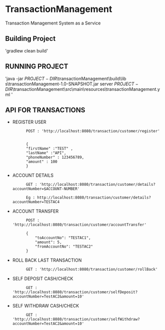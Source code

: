 # TransactionManagement
Transaction Management System as a Service

## Building Project
'gradlew clean build'

## RUNNING PROJECT
'java -jar $PROJECT-DIR$\transactionManagement\build\lib
s\transactionManagement-1.0-SNAPSHOT.jar server $PROJECT-DIR$\transactionManagement\src\main\resources\transactionManagement.yml
'
## API FOR TRANSACTIONS

- REGISTER USER

            POST : 'http://localhost:8080/transaction/customer/register'
            
           
            {
            "firstName" :"TEST" ,
            "lastName" :"API",
            "phoneNumber" : 123456789,
            "amount" : 100
            }
            
- ACCOUNT DETAILS 

            GET : 'http://localhost:8080/transaction/customer/details?accountNumber=$ACCOUNT-NUMBER'

            Eg : http://localhost:8080/transaction/customer/details?accountNumber=TESTAC4


- ACCOUNT TRANSFER

            POST : 'http://localhost:8080/transaction/customer/accountTransfer'

            {
                "toAccountNo": "TESTAC1",
                "amount": 5,
                "fromAccountNo": "TESTAC2"
            }
            


- ROLL BACK LAST TRANSACTION

            GET : 'http://localhost:8080/transaction/customer/rollBack'
            
            
- SELF DEPOSIT CASH/CHECK

            GET : 'http://localhost:8080/transaction/customer/selfDeposit?accountNumber=TestAC2&amount=10'
            
            
- SELF WITHDRAW CASH/CHECK

            GET : 'http://localhost:8080/transaction/customer/selfWithdraw?accountNumber=TestAC2&amount=10'
                        





